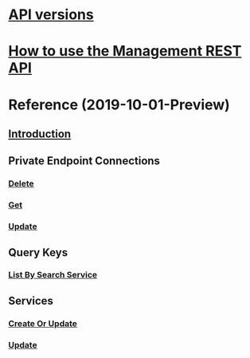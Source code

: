 # [API versions](management-api-versions.md)
# [How to use the Management REST API](search-howto-management-rest-api.md)
# Reference (2019-10-01-Preview)
## [Introduction](index-2019-10-01-preview.md)
## Private Endpoint Connections
### [Delete](2019-10-01-preview/delete-privateendpointconnections.md)
### [Get](2019-10-01-preview/get-privateendpointconnections.md)
### [Update](2019-10-01-preview/update-privateendpointconnections.md)
## Query Keys
### [List By Search Service](2019-10-01-preview/post-querykeys.md)
## Services
### [Create Or Update](2019-10-01-preview/createorupdate-service.md)
### [Update](2019-10-01-preview/update-service.md)